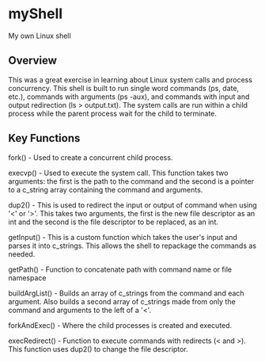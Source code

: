 # myShell
My own Linux shell

## Overview
This was a great exercise in learning about Linux system calls and process concurrency.  This shell is built to run single word commands (ps, date, etc.), commands with arguments (ps -aux), and commands with input and output redirection (ls > output.txt).  The system calls are run within a child process while the parent process wait for the child to terminate.

## Key Functions
fork()  -  Used to create a concurrent child process.

execvp()  -  Used to execute the system call.  This function takes two arguments: the first is the path to the command and the second is a pointer to a c_string array containing the command and arguments.

dup2() - This is used to redirect the input or output of command when using '<' or '>'.  This takes two arguments, the first is the new file descriptor as an int and the second is the file descriptor to be replaced, as an int.

getInput() - This is a custom function which takes the user's input and parses it into c_strings.  This allows the shell to repackage the commands as needed.

getPath() - Function to concatenate path with command name or file namespace

buildArgList() - Builds an array of c_strings from the command and each argument.  Also builds a second array of c_strings made from only the command and arguments to the left of a '<'.

forkAndExec() - Where the child processes is created and executed.

execRedirect() - Function to execute commands with redirects (< and >).  This function uses dup2() to change the file descriptor.
